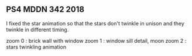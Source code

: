 ## PS4 MDDN 342 2018

I fixed the star animation so that the stars don't twinkle in unison and they twinkle in different timing.

zoom 0 : brick wall with window
zoom 1 : window sill detail, moon
zoom 2 : stars twinkling animation